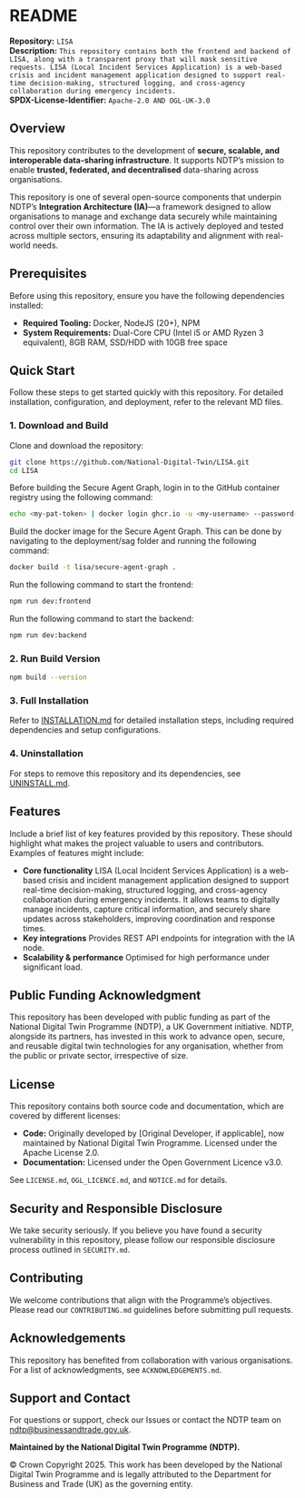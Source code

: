 # README  

**Repository:** `LISA`  
**Description:** `This repository contains both the frontend and backend of LISA, along with a transparent proxy that will mask sensitive requests. LISA (Local Incident Services Application) is a web-based crisis and incident management application designed to support real-time decision-making, structured logging, and cross-agency collaboration during emergency incidents.`  
**SPDX-License-Identifier:** `Apache-2.0 AND OGL-UK-3.0 `  

## Overview  
This repository contributes to the development of **secure, scalable, and interoperable data-sharing infrastructure**. It supports NDTP’s mission to enable **trusted, federated, and decentralised** data-sharing across organisations.  

This repository is one of several open-source components that underpin NDTP’s **Integration Architecture (IA)**—a framework designed to allow organisations to manage and exchange data securely while maintaining control over their own information. The IA is actively deployed and tested across multiple sectors, ensuring its adaptability and alignment with real-world needs.  

## Prerequisites  
Before using this repository, ensure you have the following dependencies installed:  
- **Required Tooling:** Docker, NodeJS (20+), NPM  
- **System Requirements:** Dual-Core CPU (Intel i5 or AMD Ryzen 3 equivalent), 8GB RAM, SSD/HDD with 10GB free space

## Quick Start  
Follow these steps to get started quickly with this repository. For detailed installation, configuration, and deployment, refer to the relevant MD files.  

### 1. Download and Build  

Clone and download the repository:
```sh  
git clone https://github.com/National-Digital-Twin/LISA.git  
cd LISA  
```

Before building the Secure Agent Graph, login in to the GitHub container registry using the following command:

```bash
echo <my-pat-token> | docker login ghcr.io -u <my-username> --password-stdin
```

Build the docker image for the Secure Agent Graph. This can be done by navigating to the deployment/sag folder and running the following command:

```bash
docker build -t lisa/secure-agent-graph .
```

Run the following command to start the frontend:

```bash
npm run dev:frontend
```

Run the following command to start the backend:

```bash
npm run dev:backend
```

### 2. Run Build Version  
```sh  
npm build --version  
```

### 3. Full Installation  
Refer to [INSTALLATION.md](INSTALLATION.md) for detailed installation steps, including required dependencies and setup configurations.  

### 4. Uninstallation  
For steps to remove this repository and its dependencies, see [UNINSTALL.md](UNINSTALL.md).  

## Features  
Include a brief list of key features provided by this repository. These should highlight what makes the project valuable to users and contributors. Examples of features might include:  
- **Core functionality** LISA (Local Incident Services Application) is a web-based crisis and incident management application designed to support real-time decision-making, structured logging, and cross-agency collaboration during emergency incidents. It allows teams to digitally manage incidents, capture critical information, and securely share updates across stakeholders, improving coordination and response times. 
- **Key integrations** Provides REST API endpoints for integration with the IA node.
- **Scalability & performance** Optimised for high performance under significant load.

## Public Funding Acknowledgment  
This repository has been developed with public funding as part of the National Digital Twin Programme (NDTP), a UK Government initiative. NDTP, alongside its partners, has invested in this work to advance open, secure, and reusable digital twin technologies for any organisation, whether from the public or private sector, irrespective of size.  

## License  
This repository contains both source code and documentation, which are covered by different licenses:  
- **Code:** Originally developed by [Original Developer, if applicable], now maintained by National Digital Twin Programme. Licensed under the Apache License 2.0.  
- **Documentation:** Licensed under the Open Government Licence v3.0.  

See `LICENSE.md`, `OGL_LICENCE.md`, and `NOTICE.md` for details.  

## Security and Responsible Disclosure  
We take security seriously. If you believe you have found a security vulnerability in this repository, please follow our responsible disclosure process outlined in `SECURITY.md`.  

## Contributing  
We welcome contributions that align with the Programme’s objectives. Please read our `CONTRIBUTING.md` guidelines before submitting pull requests.  

## Acknowledgements  
This repository has benefited from collaboration with various organisations. For a list of acknowledgments, see `ACKNOWLEDGEMENTS.md`.  

## Support and Contact  
For questions or support, check our Issues or contact the NDTP team on ndtp@businessandtrade.gov.uk.

**Maintained by the National Digital Twin Programme (NDTP).**  

© Crown Copyright 2025. This work has been developed by the National Digital Twin Programme and is legally attributed to the Department for Business and Trade (UK) as the governing entity.
